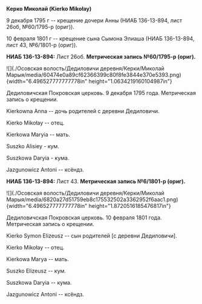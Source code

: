 **Керко Миколай (Kierko Mikołay)**

9 декабря 1795 г -- крещение дочери Анны (НИАБ 136-13-894, лист 26об,
№60/1795-р (ориг)).

10 февраля 1801 г -- крещение сына Сымона Элиаша (НИАБ 136-13-894, лист
43, №6/1801-р (ориг)).

**НИАБ 136-13-894:** Лист 26об. **Метрическая запись №60/1795-р
(ориг).**

![](./Осовская волость/Дедиловичи деревня/Керки/Миколай Марыя/media/60474e0a89cf62366399c80f8fe3844e370e5393.png){width="6.496527777777778in"
height="1.0634219160104987in"}

Дедиловичская Покровская церковь. 9 декабря 1795 года. Метрическая
запись о крещении.

Kierkowna Anna -- дочь родителей с деревни Дедиловичи.

Kierko Mikołay -- отец.

Kierkowa Maryia -- мать.

Suszko Alisiey - кум.

Suszkowa Daryia - кума.

Jazgunowicz Antoni -- ксёндз.

**НИАБ 136-13-894:** Лист 43. **Метрическая запись №6/1801-р (ориг).**

![](./Осовская волость/Дедиловичи деревня/Керки/Миколай Марыя/media/6820a27d51759eb8c175532502a3362952f6aac1.png){width="6.496527777777778in"
height="1.8720516185476817in"}

Дедиловичская Покровская церковь. 10 февраля 1801 года. Метрическая
запись о крещении.

Kierko Symon Elizeusz -- сын родителей \[с деревни Дедиловичи\].

Kierko Mikołay -- отец.

Kierkowa Marya -- мать.

Suszko Elizeusz -- кум.

Suszkowa Daryia -- кума.

Jazgunowicz Antoni -- ксёндз.

